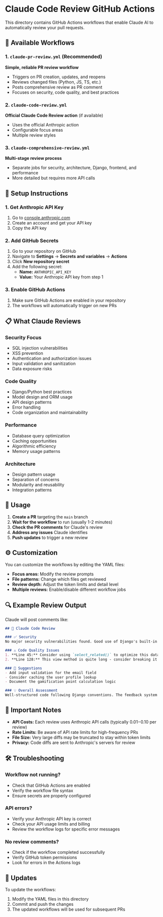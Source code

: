 # Claude Code Review GitHub Actions

This directory contains GitHub Actions workflows that enable Claude AI to automatically review your pull requests.

## 🤖 Available Workflows

### 1. `claude-pr-review.yml` (Recommended)
**Simple, reliable PR review workflow**
- Triggers on PR creation, updates, and reopens
- Reviews changed files (Python, JS, TS, etc.)
- Posts comprehensive review as PR comment
- Focuses on security, code quality, and best practices

### 2. `claude-code-review.yml`
**Official Claude Code Review action** (if available)
- Uses the official Anthropic action
- Configurable focus areas
- Multiple review styles

### 3. `claude-comprehensive-review.yml`
**Multi-stage review process**
- Separate jobs for security, architecture, Django, frontend, and performance
- More detailed but requires more API calls

## 🔧 Setup Instructions

### 1. Get Anthropic API Key
1. Go to [console.anthropic.com](https://console.anthropic.com)
2. Create an account and get your API key
3. Copy the API key

### 2. Add GitHub Secrets
1. Go to your repository on GitHub
2. Navigate to **Settings** → **Secrets and variables** → **Actions**
3. Click **New repository secret**
4. Add the following secret:
   - **Name:** `ANTHROPIC_API_KEY`
   - **Value:** Your Anthropic API key from step 1

### 3. Enable GitHub Actions
1. Make sure GitHub Actions are enabled in your repository
2. The workflows will automatically trigger on new PRs

## 📋 What Claude Reviews

### Security Focus
- SQL injection vulnerabilities
- XSS prevention
- Authentication and authorization issues
- Input validation and sanitization
- Data exposure risks

### Code Quality
- Django/Python best practices
- Model design and ORM usage
- API design patterns
- Error handling
- Code organization and maintainability

### Performance
- Database query optimization
- Caching opportunities
- Algorithmic efficiency
- Memory usage patterns

### Architecture
- Design pattern usage
- Separation of concerns
- Modularity and reusability
- Integration patterns

## 🎯 Usage

1. **Create a PR** targeting the `main` branch
2. **Wait for the workflow** to run (usually 1-2 minutes)
3. **Check the PR comments** for Claude's review
4. **Address any issues** Claude identifies
5. **Push updates** to trigger a new review

## ⚙️ Customization

You can customize the workflows by editing the YAML files:

- **Focus areas:** Modify the review prompts
- **File patterns:** Change which files get reviewed
- **Review depth:** Adjust the token limits and detail level
- **Multiple reviews:** Enable/disable different workflow jobs

## 🔍 Example Review Output

Claude will post comments like:

```markdown
## 🤖 Claude Code Review

### ✅ Security
No major security vulnerabilities found. Good use of Django's built-in protections.

### ⚠️ Code Quality Issues
1. **Line 45:** Consider using `select_related()` to optimize this database query
2. **Line 128:** This view method is quite long - consider breaking it into smaller functions

### 🎯 Suggestions
- Add input validation for the email field
- Consider caching the user profile lookup
- Document the gamification point calculation logic

### 💡 Overall Assessment
Well-structured code following Django conventions. The feedback system integration is clean and maintainable.
```

## 🚨 Important Notes

- **API Costs:** Each review uses Anthropic API calls (typically $0.01-$0.10 per review)
- **Rate Limits:** Be aware of API rate limits for high-frequency PRs
- **File Size:** Very large diffs may be truncated to stay within token limits
- **Privacy:** Code diffs are sent to Anthropic's servers for review

## 🛠️ Troubleshooting

### Workflow not running?
- Check that GitHub Actions are enabled
- Verify the workflow file syntax
- Ensure secrets are properly configured

### API errors?
- Verify your Anthropic API key is correct
- Check your API usage limits and billing
- Review the workflow logs for specific error messages

### No review comments?
- Check if the workflow completed successfully
- Verify GitHub token permissions
- Look for errors in the Actions logs

## 🔄 Updates

To update the workflows:
1. Modify the YAML files in this directory
2. Commit and push the changes
3. The updated workflows will be used for subsequent PRs